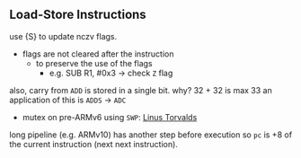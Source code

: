 
## Load-Store Instructions

use {S} to update nczv flags.
* flags are not cleared after the instruction
  * to preserve the use of the flags
    * e.g. SUB R1, #0x3 -> check `Z` flag

also, carry from `ADD` is stored in a single bit. why? 32 + 32 is max 33
an application of this is `ADDS` -> `ADC`

* mutex on pre-ARMv6 using `SWP`: [Linus Torvalds](https://lore.kernel.org/all/Pine.LNX.4.64.0512172150260.26663@localhost.localdomain/)




long pipeline (e.g. ARMv10) has another step before execution so `pc` is +8 of the current instruction (next next instruction).
